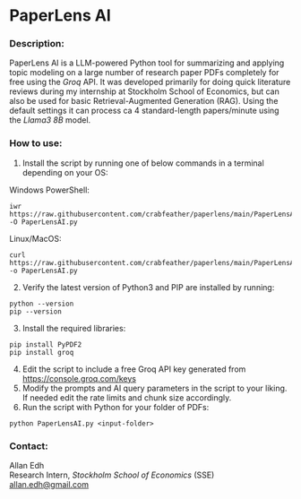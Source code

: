# PaperLens AI

### Description:
PaperLens AI is a LLM-powered Python tool for summarizing and applying topic modeling on a large number of research paper PDFs completely for free using the *Groq* API. It was developed primarily for doing quick literature reviews during my internship at Stockholm School of Economics, but can also be used for basic Retrieval-Augmented Generation (RAG). Using the default settings it can process ca 4 standard-length papers/minute using the *Llama3 8B* model.<br/>

### How to use:
1. Install the script by running one of below commands in a terminal depending on your OS:

Windows PowerShell:
```
iwr https://raw.githubusercontent.com/crabfeather/paperlens/main/PaperLensAI.py -O PaperLensAI.py
```
Linux/MacOS:
```
curl https://raw.githubusercontent.com/crabfeather/paperlens/main/PaperLensAI.py -o PaperLensAI.py
```
2. Verify the latest version of Python3 and PIP are installed by running:
```
python --version
pip --version
```
3. Install the required libraries:
```
pip install PyPDF2
pip install groq
```
4. Edit the script to include a free Groq API key generated from https://console.groq.com/keys
5. Modify the prompts and AI query parameters in the script to your liking. If needed edit the rate limits and chunk size accordingly.
6. Run the script with Python for your folder of PDFs:
```
python PaperLensAI.py <input-folder>
```

### Contact:
Allan Edh\
Research Intern, *Stockholm School of Economics* (SSE)\
allan.edh@gmail.com
